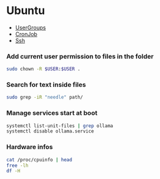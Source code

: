 # Ubuntu

- [UserGroups](./ubuntu/user_groups.md)
- [CronJob](./ubuntu/cronjob.md)
- [Ssh](./ubuntu/ssh.md)

### Add current user permission to files in the folder
```sh
sudo chown -R $USER:$USER .
```
### Search for text inside files
```sh
sudo grep -iR "needle" path/
```
### Manage services start at boot
```sh
systemctl list-unit-files | grep ollama
systemctl disable ollama.service
```
### Hardware infos
```sh
cat /proc/cpuinfo | head
free -lh
df -H
```
